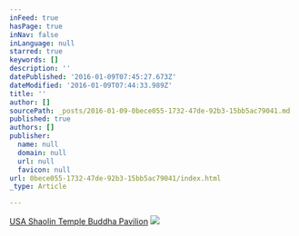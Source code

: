 ```yaml
---
inFeed: true
hasPage: true
inNav: false
inLanguage: null
starred: true
keywords: []
description: ''
datePublished: '2016-01-09T07:45:27.673Z'
dateModified: '2016-01-09T07:44:33.989Z'
title: ''
author: []
sourcePath: _posts/2016-01-09-0bece055-1732-47de-92b3-15bb5ac79041.md
published: true
authors: []
publisher:
  name: null
  domain: null
  url: null
  favicon: null
url: 0bece055-1732-47de-92b3-15bb5ac79041/index.html
_type: Article

---
```

[USA Shaolin Temple Buddha Pavilion][0]
![](https://s3-us-west-2.amazonaws.com/the-grid-img/p/f2faa9fa105dedc91fcfd34fa7d604c0740e7fa2.jpg)

[0]: josefranciscomercado.com
